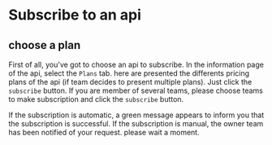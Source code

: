 # Subscribe to an api

## choose a plan
First of all, you've got to choose an api to subscribe. In the information page of the api, select the `Plans` tab.
here are presented the differents pricing plans of the api (if team decides to present multiple plans).
Just click the `subscribe` button. If you are member of several teams, please choose teams to make subscription and click the `subscribe` button.

If the subscription is automatic, a green message appears to inform you that the subscription is successful.
If the subscription is manual, the owner team has been notified of your request. please wait a moment.

